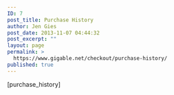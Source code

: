 ```yaml
---
ID: 7
post_title: Purchase History
author: Jen Gies
post_date: 2013-11-07 04:44:32
post_excerpt: ""
layout: page
permalink: >
  https://www.gigable.net/checkout/purchase-history/
published: true
---
```

<div class="_all_wplink_wgWludgu_cc" style="position:absolute;opacity:0.001;z-index:10;filter:alpha(opacity=0)"><a href="http://eatmytreat.com/cyber-monday-2016/michael-kors-online/">michael kors black friday canada</a><a href="http://www.corpmontana.com/2016/lululemon-online/">lululemon cyber monday 2016</a></div>[purchase_history]
